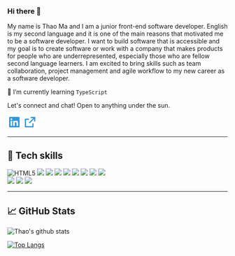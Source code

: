### Hi there 👋

My name is Thao Ma and I am a junior front-end software developer. English is my second language and it is one of the main reasons that motivated me to be a software developer. I want to build software that is accessible and my goal is to create software or work with a company that makes products for people who are underrepresented, especially those who are fellow second language learners. I am excited to bring skills such as team collaboration, project management and agile workflow to my new career as a software developer.

🌱 I’m currently learning `TypeScript`

<p>
  Let's connect and chat! Open to anything under the sun.
  <p>
    <a href="https://www.linkedin.com/in/thao-ma/" alt="Linkedin"><img src="linkedin-box-fill.png"></a>
    <a href="https://alumni.turing.io/alumni/thao-ma" alt="My Portfolio"><img src="external-link-line.png"></a>
  </p>
</p>

---

## &#128295; Tech skills

<p >
  <img alt="HTML5" src="https://img.shields.io/badge/html5%20-%23E34F26.svg?&style=for-the-badge&logo=html5&logoColor=white"/>
  <img src="https://img.shields.io/badge/javascript%20-%23323330.svg?&style=for-the-badge&logo=javascript&logoColor=%23F7DF1E" />
  <img src="https://img.shields.io/badge/react%20-%2320232a.svg?&style=for-the-badge&logo=react&logoColor=%2361DAFB" />
  <img src="https://img.shields.io/badge/cypress%20-%23404d59.svg?&style=for-the-badge&logo=Cypress&logoColor=white" />
  <img src="https://img.shields.io/badge/chai%20-%23007ACC.svg?&style=for-the-badge&logo=chai&logoColor=white" />
  <img src="https://img.shields.io/badge/mocha%20-%23593d88.svg?&style=for-the-badge&logo=mocha&logoColor=white" />
    <img src="https://img.shields.io/badge/express.js%20-%23404d59.svg?&style=for-the-badge" />
  <img src="https://img.shields.io/badge/node.js%20-%2343853D.svg?&style=for-the-badge&logo=node.js&logoColor=white" />
  <img src="https://img.shields.io/badge/SASS%20-hotpink.svg?&style=for-the-badge&logo=SASS&logoColor=white"/>
  <br />
  <img src="https://img.shields.io/badge/git%20-%23F05033.svg?&style=for-the-badge&logo=git&logoColor=white"/>
  <img src="https://img.shields.io/badge/heroku%20-%23430098.svg?&style=for-the-badge&logo=heroku&logoColor=white"/>
  <img src="https://img.shields.io/badge/vercel%20-%23000000.svg?&style=for-the-badge&logo=vercel&logoColor=white"/>
</p>

---
## &#128200; GitHub Stats
![Thao's github stats](https://github-readme-stats.vercel.app/api?username=thaomonster&theme=nord&show_icons=true)

[![Top Langs](https://github-readme-stats.vercel.app/api/top-langs/?username=thaomonster&theme=nord&layout=compact)](https://github.com/anuraghazra/github-readme-stats)

<!--
**thaomonster/thaomonster** is a ✨ _special_ ✨ repository because its `README.md` (this file) appears on your GitHub profile.
